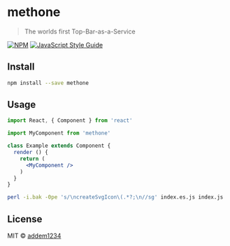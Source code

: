 # methone

> The worlds first Top-Bar-as-a-Service

[![NPM](https://img.shields.io/npm/v/methone.svg)](https://www.npmjs.com/package/methone) [![JavaScript Style Guide](https://img.shields.io/badge/code_style-standard-brightgreen.svg)](https://standardjs.com)

## Install

```bash
npm install --save methone
```

## Usage

```jsx
import React, { Component } from 'react'

import MyComponent from 'methone'

class Example extends Component {
  render () {
    return (
      <MyComponent />
    )
  }
}
```

```bash
perl -i.bak -0pe 's/\ncreateSvgIcon\(.*?;\n//sg' index.es.js index.js
```

## License

MIT © [addem1234](https://github.com/addem1234)

